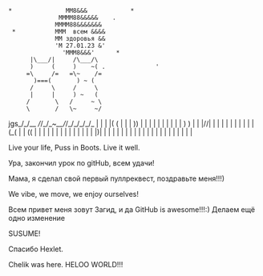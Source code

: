     *               MM8&&&            *
                  MMMM88&&&&&    .
                 MMMM88&&&&&&&
     *           MMM  всем &&&&
                 MM здоровья &&
                 'M 27.01.23 &'
                   'MMM8&&&'      *    
          |\___/|     /\___/\
          )     (     )    ~( .              '
         =\     /=   =\~    /=
           )===(       ) ~ (
          /     \     /     \
          |     |     ) ~   (
         /       \   /     ~ \
         \       /   \~     ~/
  jgs_/\_/\__  _/_/\_/\__~__/_/\_/\_/\_/\_/\_
  |  |  |  |( (  |  |  | ))  |  |  |  |  |  |
  |  |  |  | ) ) |  |  |//|  |  |  |  |  |  |
  |  |  |  |(_(  |  |  (( |  |  |  |  |  |  |
  |  |  |  |  |  |  |  |\)|  |  |  |  |  |  |
  |  |  |  |  |  |  |  |  |  |  |  |  |  |  |

Live your life, Puss in Boots. Live it well.

Ура, закончил урок по gitHub, всем удачи!

Мама, я сделал свой первый пуллреквест, поздравьте меня!!!)

We vibe, we move, we enjoy ourselves!

Всем привет меня зовут Загид, и да GitHub is awesome!!!:)
Делаем ещё одно изменение

SUSUME! 

Спасибо Hexlet.

Chelik was here. HELOO WORLD!!!
